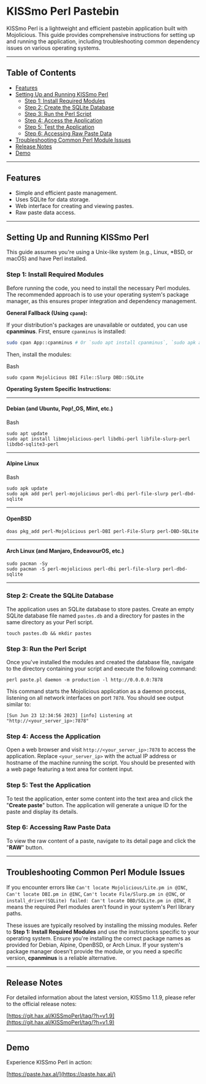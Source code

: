 # KISSmo Perl Pastebin

KISSmo Perl is a lightweight and efficient pastebin application built with Mojolicious. This guide provides comprehensive instructions for setting up and running the application, including troubleshooting common dependency issues on various operating systems.

---

## Table of Contents

* [Features](#features)
* [Setting Up and Running KISSmo Perl](#setting-up-and-running-kissmo-perl)
    * [Step 1: Install Required Modules](#step-1-install-required-modules)
    * [Step 2: Create the SQLite Database](#step-2-create-the-sqlite-database)
    * [Step 3: Run the Perl Script](#step-3-run-the-perl-script)
    * [Step 4: Access the Application](#step-4-access-the-application)
    * [Step 5: Test the Application](#step-5-test-the-application)
    * [Step 6: Accessing Raw Paste Data](#step-6-accessing-raw-paste-data)
* [Troubleshooting Common Perl Module Issues](#troubleshooting-common-perl-module-issues)
* [Release Notes](#release-notes)
* [Demo](#demo)

---

## Features

* Simple and efficient paste management.
* Uses SQLite for data storage.
* Web interface for creating and viewing pastes.
* Raw paste data access.

---

## Setting Up and Running KISSmo Perl

This guide assumes you're using a Unix-like system (e.g., Linux, \*BSD, or macOS) and have Perl installed.

### Step 1: Install Required Modules

Before running the code, you need to install the necessary Perl modules. The recommended approach is to use your operating system's package manager, as this ensures proper integration and dependency management.

**General Fallback (Using `cpanm`):**

If your distribution's packages are unavailable or outdated, you can use **cpanminus**. First, ensure `cpanminus` is installed:

```bash
sudo cpan App::cpanminus # Or `sudo apt install cpanminus`, `sudo apk add perl-app-cpanminus`, etc.

```

Then, install the modules:

Bash

```
sudo cpanm Mojolicious DBI File::Slurp DBD::SQLite

```

**Operating System Specific Instructions:**

----------

#### Debian (and Ubuntu, Pop!_OS, Mint, etc.)

Bash

```
sudo apt update
sudo apt install libmojolicious-perl libdbi-perl libfile-slurp-perl libdbd-sqlite3-perl

```

----------

#### Alpine Linux

Bash

```
sudo apk update
sudo apk add perl perl-mojolicious perl-dbi perl-file-slurp perl-dbd-sqlite

```

----------

#### OpenBSD

```
doas pkg_add perl-Mojolicious perl-DBI perl-File-Slurp perl-DBD-SQLite

```

----------

#### Arch Linux (and Manjaro, EndeavourOS, etc.)

```
sudo pacman -Sy
sudo pacman -S perl-mojolicious perl-dbi perl-file-slurp perl-dbd-sqlite

```

----------

### Step 2: Create the SQLite Database

The application uses an SQLite database to store pastes. Create an empty SQLite database file named `pastes.db` and a directory for pastes in the same directory as your Perl script.

```
touch pastes.db && mkdir pastes

```

### Step 3: Run the Perl Script

Once you've installed the modules and created the database file, navigate to the directory containing your script and execute the following command:

```
perl paste.pl daemon -m production -l http://0.0.0.0:7878

```

This command starts the Mojolicious application as a daemon process, listening on all network interfaces on port `7878`. You should see output similar to:

```
[Sun Jun 23 12:34:56 2023] [info] Listening at "http://<your_server_ip>:7878"

```

### Step 4: Access the Application

Open a web browser and visit `http://<your_server_ip>:7878` to access the application. Replace `<your_server_ip>` with the actual IP address or hostname of the machine running the script. You should be presented with a web page featuring a text area for content input.

### Step 5: Test the Application

To test the application, enter some content into the text area and click the "**Create paste**" button. The application will generate a unique ID for the paste and display its details.

### Step 6: Accessing Raw Paste Data

To view the raw content of a paste, navigate to its detail page and click the "**RAW**" button.

----------

## Troubleshooting Common Perl Module Issues

If you encounter errors like `Can't locate Mojolicious/Lite.pm in @INC`, `Can't locate DBI.pm in @INC`, `Can't locate File/Slurp.pm in @INC`, or `install_driver(SQLite) failed: Can't locate DBD/SQLite.pm in @INC`, it means the required Perl modules aren't found in your system's Perl library paths.

These issues are typically resolved by installing the missing modules. Refer to **Step 1: Install Required Modules** and use the instructions specific to your operating system. Ensure you're installing the correct package names as provided for Debian, Alpine, OpenBSD, or Arch Linux. If your system's package manager doesn't provide the module, or you need a specific version, **cpanminus** is a reliable alternative.

----------

## Release Notes

For detailed information about the latest version, KISSmo 1.1.9, please refer to the official release notes:

[https://git.hax.al/KISSmoPerl/tag/?h=v1.9](https://git.hax.al/KISSmoPerl/tag/?h=v1.9)

----------

## Demo

Experience KISSmo Perl in action:

[https://paste.hax.al/](https://paste.hax.al/)
